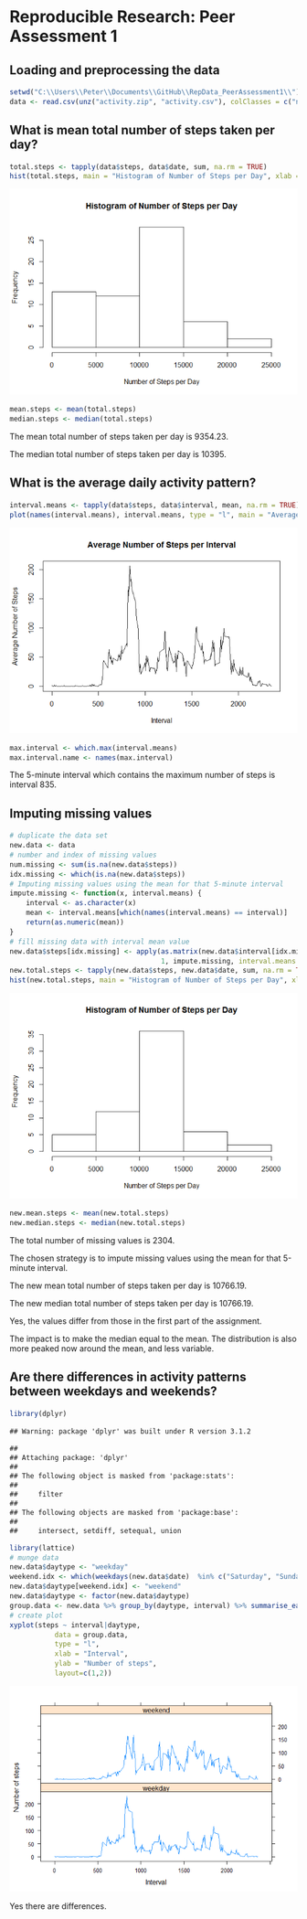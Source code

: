 # Reproducible Research: Peer Assessment 1


## Loading and preprocessing the data


```r
setwd("C:\\Users\\Peter\\Documents\\GitHub\\RepData_PeerAssessment1\\")
data <- read.csv(unz("activity.zip", "activity.csv"), colClasses = c("numeric", "Date", "numeric"))
```


## What is mean total number of steps taken per day?

```r
total.steps <- tapply(data$steps, data$date, sum, na.rm = TRUE)
hist(total.steps, main = "Histogram of Number of Steps per Day", xlab = "Number of Steps per Day")
```

![](PA1_template_files/figure-html/unnamed-chunk-2-1.png) 

```r
mean.steps <- mean(total.steps)
median.steps <- median(total.steps)
```

The mean total number of steps taken per day is 9354.23.

The median total number of steps taken per day is 10395.


## What is the average daily activity pattern?

```r
interval.means <- tapply(data$steps, data$interval, mean, na.rm = TRUE)
plot(names(interval.means), interval.means, type = "l", main = "Average Number of Steps per Interval", xlab = "Interval", ylab = "Average Number of Steps")
```

![](PA1_template_files/figure-html/unnamed-chunk-3-1.png) 

```r
max.interval <- which.max(interval.means)
max.interval.name <- names(max.interval)
```

The 5-minute interval which contains the maximum number of steps is interval 835.


## Imputing missing values


```r
# duplicate the data set
new.data <- data
# number and index of missing values
num.missing <- sum(is.na(new.data$steps))
idx.missing <- which(is.na(new.data$steps))
# Imputing missing values using the mean for that 5-minute interval
impute.missing <- function(x, interval.means) {
    interval <- as.character(x)
    mean <- interval.means[which(names(interval.means) == interval)]
    return(as.numeric(mean))
}
# fill missing data with interval mean value
new.data$steps[idx.missing] <- apply(as.matrix(new.data$interval[idx.missing]),
                                     1, impute.missing, interval.means = interval.means)
new.total.steps <- tapply(new.data$steps, new.data$date, sum, na.rm = TRUE)
hist(new.total.steps, main = "Histogram of Number of Steps per Day", xlab = "Number of Steps per Day")
```

![](PA1_template_files/figure-html/unnamed-chunk-4-1.png) 

```r
new.mean.steps <- mean(new.total.steps)
new.median.steps <- median(new.total.steps)
```

The total number of missing values is 2304. 

The chosen strategy is to impute missing values using the mean for that 5-minute interval.

The new mean total number of steps taken per day is 10766.19.

The new median total number of steps taken per day is 10766.19.

Yes, the values differ from those in the first part of the assignment.

The impact is to make the median equal to the mean.  The distribution is also more peaked now around the mean, and less variable.


## Are there differences in activity patterns between weekdays and weekends?


```r
library(dplyr)
```

```
## Warning: package 'dplyr' was built under R version 3.1.2
```

```
## 
## Attaching package: 'dplyr'
## 
## The following object is masked from 'package:stats':
## 
##     filter
## 
## The following objects are masked from 'package:base':
## 
##     intersect, setdiff, setequal, union
```

```r
library(lattice)
# munge data
new.data$daytype <- "weekday"
weekend.idx <- which(weekdays(new.data$date)  %in% c("Saturday", "Sunday"))
new.data$daytype[weekend.idx] <- "weekend"
new.data$daytype <- factor(new.data$daytype)
group.data <- new.data %>% group_by(daytype, interval) %>% summarise_each(funs(mean))
# create plot
xyplot(steps ~ interval|daytype, 
           data = group.data,
           type = "l",
           xlab = "Interval",
           ylab = "Number of steps",
           layout=c(1,2))
```

![](PA1_template_files/figure-html/unnamed-chunk-5-1.png) 

Yes there are differences.

